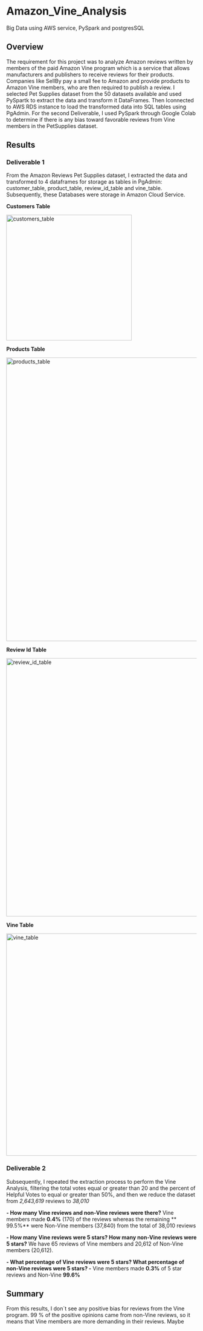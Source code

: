 # Amazon_Vine_Analysis   
Big Data using AWS service, PySpark and postgresSQL

## Overview
The requirement for this project was to analyze Amazon reviews written by members of the paid Amazon Vine program which is a service that allows manufacturers and publishers to receive reviews for their products. Companies like SellBy pay a small fee to Amazon and provide products to Amazon Vine members, who are then required to publish a review. 
I selected Pet Supplies dataset from the 50 datasets available and used PySpartk to extract the data and transform it DataFrames. Then Iconnected to AWS RDS instance to load the transformed data into SQL tables using PgAdmin.  For the second Deliverable,  I used PySpark through Google Colab to determine if there is any bias toward favorable reviews from Vine members in the PetSupplies  dataset. 


## Results 

### Deliverable 1 

From the Amazon Reviews Pet Supplies dataset, I extracted the data and transformed to 4 dataframes for storage as tables in PgAdmin: customer_table, product_table, review_id_table and vine_table. Subsequently, these  Databases were storage in Amazon Cloud Service.

**Customers Table**

<img width="332" alt="customers_table" src="https://user-images.githubusercontent.com/102195803/180673324-6e295f52-3a30-4260-86f4-5c62efe35e2c.png">

**Products Table**

<img width="749" alt="products_table" src="https://user-images.githubusercontent.com/102195803/180673317-3c7c7556-3590-4570-b8e7-6f8e5d1e0d37.png">

**Review Id Table**

<img width="682" alt="review_id_table" src="https://user-images.githubusercontent.com/102195803/180673312-8b8cd03f-13d9-4c9c-aa84-2a9c5747f0be.png">

**Vine Table**

<img width="587" alt="vine_table" src="https://user-images.githubusercontent.com/102195803/180673329-404df172-ac91-430f-9c0a-86e0ac926919.png">

### Deliverable 2

Subsequently, I repeated the extraction process to perform the Vine Analysis, filtering the total votes equal or greater than 20 and the percent of Helpful Votes to equal or greater than 50%, and then we reduce the dataset from *2,643,619*  reviews to *38,010*

 **- How many Vine reviews and non-Vine reviews were there?** 
 Vine members made  **0.4%** (170) of the reviews whereas the remaining ** 99.5%**  were Non-Vine members (37,840) from the total of 38,010 reviews 
 
 **- How many Vine reviews were 5 stars? How many non-Vine reviews were 5 stars?**
  We have 65 reviews of Vine members and  20,612 of Non-Vine members (20,612).

 **- What percentage of Vine reviews were 5 stars? What percentage of non-Vine reviews were 5 stars? -**
  Vine members made  **0.3%** of 5 star reviews and  Non-Vine **99.6%**  

## Summary
From this results, I don´t see any positive bias for reviews from the Vine program. 99 % of the positive opinions came from non-Vine reviews, so it means that Vine members are more demanding in their reviews. Maybe 

